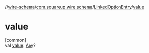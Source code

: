 //[wire-schema](../../../index.md)/[com.squareup.wire.schema](../index.md)/[LinkedOptionEntry](index.md)/[value](value.md)

# value

[common]\
val [value](value.md): [Any](https://kotlinlang.org/api/latest/jvm/stdlib/kotlin/-any/index.html)?
